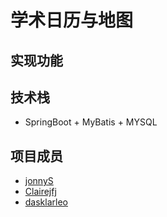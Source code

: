 # 学术日历与地图

## 实现功能

## 技术栈

* SpringBoot + MyBatis + MYSQL

## 项目成员

* [jonnyS](https://github.com/JonnyS1226)
* [Clairejfj](https://github.com/Clairejfj)
* [dasklarleo](https://github.com/dasklarleo)

